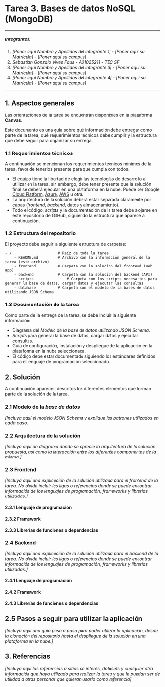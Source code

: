 # Tarea 3. Bases de datos NoSQL (MongoDB)

---

##### Integrantes:
1. *[Poner aquí Nombre y Apellidos del integrante 1]* - *[Poner aquí su Matrícula]* - *[Poner aquí su campus]*
2. *Sebastian Gonzalo Vives Faus* - *A01025211* - *TEC SF*
3. *[Poner aquí Nombre y Apellidos del integrante 3]* - *[Poner aquí su Matrícula]* - *[Poner aquí su campus]*
4. *[Poner aquí Nombre y Apellidos del integrante 4]* - *[Poner aquí su Matrícula]* - *[Poner aquí su campus]*

---
## 1. Aspectos generales

Las orientaciones de la tarea se encuentran disponibles en la plataforma **Canvas**.

Este documento es una guía sobre qué información debe entregar como parte de la tarea, qué requerimientos técnicos debe cumplir y la estructura que debe seguir para organizar su entrega.


### 1.1 Requerimientos técnicos

A continuación se mencionan los requerimientos técnicos mínimos de la tarea, favor de tenerlos presente para que cumpla con todos.

* El equipo tiene la libertad de elegir las tecnologías de desarrollo a utilizar en la tarea, sin embargo, debe tener presente que la solución final se deberá ejecutar en una plataforma en la nube. Puede ser  [Google Cloud Platform](https://cloud.google.com/?hl=es), [Azure](https://azure.microsoft.com/en-us/), [AWS](https://aws.amazon.com/es/free/) u otra.
* La arquitectura de la solución deberá estar separada claramente por capas (*frontend*, *backend*, datos y almacenamiento).
* Todo el código, *scripts* y la documentación de la tarea debe alojarse en este repositorio de GitHub, siguiendo la estructura que aparece a continuación.

### 1.2 Estructura del repositorio

El proyecto debe seguir la siguiente estructura de carpetas:
```
- / 			        # Raíz de toda la tarea
    - README.md			# Archivo con la información general de la tarea (este archivo)
    - frontend			# Carpeta con la solución del frontend (Web app)
    - backend			# Carpeta con la solución del backend (API)
    - scripts		        # Carpeta con los scripts necesarios para generar la base de datos, cargar datos y ejecutar las consultas
    - database			# Carpeta con el modelo de la bases de datos utilizando JSON Schema

```

### 1.3 Documentación de la tarea

Como parte de la entrega de la tarea, se debe incluir la siguiente información:

* Diagrama del *Modelo de la base de datos utilizando JSON Schema*.
* *Scripts* para generar la base de datos, cargar datos y ejecutar consultas.
* Guía de configuración, instalación y despliegue de la aplicación en la plataforma en la nube  seleccionada.
* El código debe estar documentado siguiendo los estándares definidos para el lenguaje de programación seleccionado.

## 2. Solución

A continuación aparecen descritos los diferentes elementos que forman parte de la solución de la tarea.

### 2.1 Modelo de la *base de datos* 

*[Incluya aquí el modelo JSON Schema y explique los patrones utilizados en cada caso.*

### 2.2 Arquitectura de la solución

*[Incluya aquí un diagrama donde se aprecie la arquitectura de la solución propuesta, así como la interacción entre los diferentes componentes de la misma.]*

### 2.3 Frontend

*[Incluya aquí una explicación de la solución utilizada para el frontend de la tarea. No olvide incluir las ligas o referencias donde se puede encontrar información de los lenguajes de programación, frameworks y librerías utilizadas.]*

#### 2.3.1 Lenguaje de programación
#### 2.3.2 Framework
#### 2.3.3 Librerías de funciones o dependencias

### 2.4 Backend

*[Incluya aquí una explicación de la solución utilizada para el backend de la tarea. No olvide incluir las ligas o referencias donde se puede encontrar información de los lenguajes de programación, frameworks y librerías utilizadas.]*

#### 2.4.1 Lenguaje de programación
#### 2.4.2 Framework
#### 2.4.3 Librerías de funciones o dependencias

## 2.5 Pasos a seguir para utilizar la aplicación

*[Incluya aquí una guía paso a paso para poder utilizar la aplicación, desde la clonación del repositorio hasta el despliegue de la solución en una plataforma en la nube.]*

## 3. Referencias

*[Incluya aquí las referencias a sitios de interés, datasets y cualquier otra información que haya utilizado para realizar la tarea y que le puedan ser de utilidad a otras personas que quieran usarlo como referencia]*
